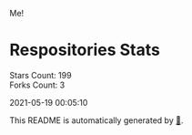 Me!

# Respositories Stats
Stars Count: 199  
Forks Count: 3

2021-05-19 00:05:10  

This README is automatically generated by [🐰](https://github.com/rnitta/rnitta).
